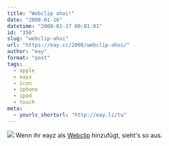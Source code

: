 ```yaml
---
title: "Webclip ahoi!"
date: "2008-01-16"
datetime: "2008-01-17 00:01:01"
id: "356"
slug: "webclip-ahoi"
url: "https://eay.cc/2008/webclip-ahoi/"
author: "eay"
format: "post"
tags:
  - apple
  - eayz
  - icon
  - iphone
  - ipod
  - touch
meta:
  - yourls_shorturl: "http://eay.li/tu"
---
```


![](/uploads/2008/eayzwebclip.jpg) Wenn ihr eayz als [Webclip](//eay.cc/2008/macworld-2008/) hinzufügt, sieht's so aus.

